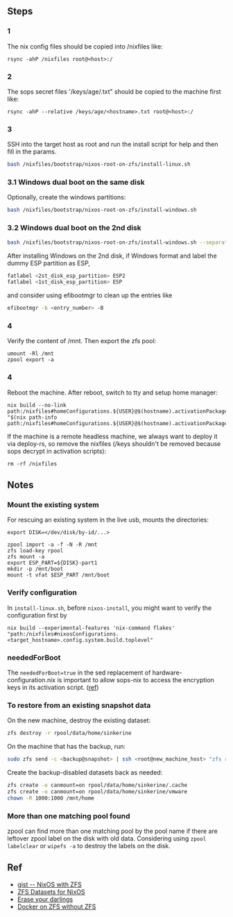 ## Steps
### 1
The nix config files should be copied into /nixfiles like:
```
rsync -ahP /nixfiles root@<host>:/
```

### 2
The sops secret files '/keys/age/<hostname>.txt" should be copied to the machine first like:
```
rsync -ahP --relative /keys/age/<hostname>.txt root@<host>:/
```

### 3
SSH into the target host as root and run the install script for help and then fill in the params.

``` sh
bash /nixfiles/bootstrap/nixos-root-on-zfs/install-linux.sh
```

### 3.1 Windows dual boot on the same disk
Optionally, create the windows partitions:

``` sh
bash /nixfiles/bootstrap/nixos-root-on-zfs/install-windows.sh
```

### 3.2 Windows dual boot on the 2nd disk

``` sh
bash /nixfiles/bootstrap/nixos-root-on-zfs/install-windows.sh --separate_esp
```

After installing Windows on the 2nd disk, if Windows format and label the dummy ESP partition as ESP,

``` sh
fatlabel <2st_disk_esp_partition> ESP2
fatlabel <1st_disk_esp_partition> ESP
```

and consider using efibootmgr to clean up the entries like

``` sh
efibootmgr -b <entry_number> -B
```

### 4
Verify the content of /mnt. Then export the zfs pool:
```
umount -Rl /mnt
zpool export -a
```

### 4
Reboot the machine. After reboot, switch to tty and setup home manager:
```
nix build --no-link path:/nixfiles#homeConfigurations.${USER}@$(hostname).activationPackage
"$(nix path-info path:/nixfiles#homeConfigurations.${USER}@$(hostname).activationPackage)"/activate
```

If the machine is a remote headless machine, we always want to deploy it via deploy-rs, so remove the nixfiles (/keys shouldn't be removed because sops decrypt in activation scripts):
```
rm -rf /nixfiles
```

## Notes
### Mount the existing system
For rescuing an existing system in the live usb, mounts the directories:
```
export DISK=</dev/disk/by-id/...>

zpool import -a -f -N -R /mnt
zfs load-key rpool
zfs mount -a
export ESP_PART=${DISK}-part1
mkdir -p /mnt/boot
mount -t vfat $ESP_PART /mnt/boot
```

### Verify configuration
In `install-linux.sh`, before `nixos-install`, you might want to verify the configuration first by
```
nix build --experimental-features 'nix-command flakes' "path:/nixfiles#nixosConfigurations.<target_hostname>.config.system.build.toplevel"
```

### neededForBoot
The `neededForBoot=true` in the sed replacement of hardware-configuration.nix is important to allow sops-nix to access the encryption keys in its activation script. ([ref](https://github.com/Mic92/sops-nix/issues/24))

### To restore from an existing snapshot data

On the new machine, destroy the existing dataset:
``` sh
zfs destroy -r rpool/data/home/sinkerine
```

On the machine that has the backup, run:
``` sh
sudo zfs send -c <backup@snapshot> | ssh <root@new_machine_host> "zfs recv rpool/data/home/sinkerine"
```

Create the backup-disabled datasets back as needed:

``` sh
zfs create -o canmount=on rpool/data/home/sinkerine/.cache
zfs create -o canmount=on rpool/data/home/sinkerine/vmware
chown -R 1000:1000 /mnt/home
```
### More than one matching pool found
zpool can find more than one matching pool by the pool name if there are leftover zpool label on the disk with old data. Considering using `zpool labelclear` or `wipefs -a` to destroy the labels on the disk.

## Ref
- [gist -- NixOS with ZFS](https://gist.github.com/lucasvo/35e0745b72dd384dcb9b9ee5bae5fecb)
- [ZFS Datasets for NixOS](https://grahamc.com/blog/nixos-on-zfs)
- [Erase your darlings ](https://grahamc.com/blog/erase-your-darlings)
- [Docker on ZFS without ZFS](https://www.dominicdoty.com/2020/10/24/dockeronzvol.html)

